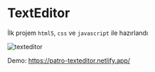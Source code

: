# TextEditor

İlk projem <code>html5</code>, <code>css</code> ve <code>javascript</code> ile hazırlandı

![texteditor](https://github.com/samettekin01/TextEditor/assets/51747702/8fc77cde-035c-4cff-a493-c586da2fd222)

Demo: https://patro-texteditor.netlify.app/
